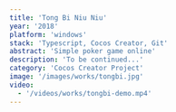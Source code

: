 ```yaml
---
title: 'Tong Bi Niu Niu'
year: '2018'
platform: 'windows'
stack: 'Typescript, Cocos Creator, Git'
abstract: 'Simple poker game online'
description: 'To be continued...'
category: 'Cocos Creator Project'
image: '/images/works/tongbi.jpg'
video:
  - '/videos/works/tongbi-demo.mp4'
---
```

